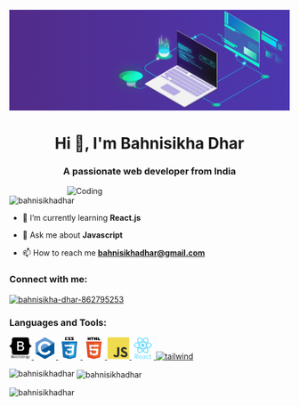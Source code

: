 ![logo](https://github.com/bahnisikhadhar/bahnisikhadhar/blob/main/bannergif.gif)

<h1 align="center">Hi 👋, I'm Bahnisikha Dhar</h1>
<h3 align="center">A passionate web developer from India</h3>
<img align="right" alt="Coding" width="400" src="https://miro.medium.com/v2/resize:fit:1400/1*qdAW1TjCN57h1lbuuzvchg.gif">

<p align="left"> <img src="https://komarev.com/ghpvc/?username=bahnisikhadhar&label=Profile%20views&color=0e75b6&style=flat" alt="bahnisikhadhar" /> </p>

- 🌱 I’m currently learning **React.js**

- 💬 Ask me about **Javascript**

- 📫 How to reach me **bahnisikhadhar@gmail.com**

<h3 align="left">Connect with me:</h3>
<p align="left">
<a href="https://linkedin.com/in/bahnisikha-dhar-862795253" target="blank"><img align="center" src="https://raw.githubusercontent.com/rahuldkjain/github-profile-readme-generator/master/src/images/icons/Social/linked-in-alt.svg" alt="bahnisikha-dhar-862795253" height="30" width="40" /></a>
</p>

<h3 align="left">Languages and Tools:</h3>
<p align="left"> <a href="https://getbootstrap.com" target="_blank" rel="noreferrer"> <img src="https://raw.githubusercontent.com/devicons/devicon/master/icons/bootstrap/bootstrap-plain-wordmark.svg" alt="bootstrap" width="40" height="40"/> </a> <a href="https://www.cprogramming.com/" target="_blank" rel="noreferrer"> <img src="https://raw.githubusercontent.com/devicons/devicon/master/icons/c/c-original.svg" alt="c" width="40" height="40"/> </a> <a href="https://www.w3schools.com/css/" target="_blank" rel="noreferrer"> <img src="https://raw.githubusercontent.com/devicons/devicon/master/icons/css3/css3-original-wordmark.svg" alt="css3" width="40" height="40"/> </a> <a href="https://www.w3.org/html/" target="_blank" rel="noreferrer"> <img src="https://raw.githubusercontent.com/devicons/devicon/master/icons/html5/html5-original-wordmark.svg" alt="html5" width="40" height="40"/> </a> <a href="https://developer.mozilla.org/en-US/docs/Web/JavaScript" target="_blank" rel="noreferrer"> <img src="https://raw.githubusercontent.com/devicons/devicon/master/icons/javascript/javascript-original.svg" alt="javascript" width="40" height="40"/> </a> <a href="https://reactjs.org/" target="_blank" rel="noreferrer"> <img src="https://raw.githubusercontent.com/devicons/devicon/master/icons/react/react-original-wordmark.svg" alt="react" width="40" height="40"/> </a><a href="https://tailwindcss.com/" target="_blank" rel="noreferrer"> <img src="https://www.vectorlogo.zone/logos/tailwindcss/tailwindcss-icon.svg" alt="tailwind" width="40" height="40"/> </a> </p>


<p><img align="left" src="https://github-readme-stats.vercel.app/api/top-langs?username=bahnisikhadhar&show_icons=true&locale=en&layout=compact" alt="bahnisikhadhar" /></p>

<p>&nbsp;<img align="center" src="https://github-readme-stats.vercel.app/api?username=bahnisikhadhar&show_icons=true&locale=en" alt="bahnisikhadhar" /></p>

<p><img align="center" src="https://github-readme-streak-stats.herokuapp.com/?user=bahnisikhadhar&" alt="bahnisikhadhar" /></p>

